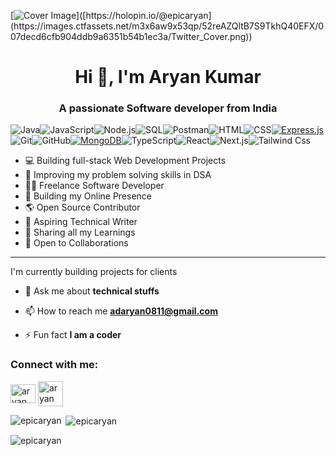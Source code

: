 [![Cover Image]([https://holopin.me/epicaryan](https://images.ctfassets.net/m3x6aw9x53qp/52reAZQltB7S9TkhQ40EFX/007decd6cfb904ddb9a6351b54b1ec3a/Twitter_Cover.png))]([https://holopin.io/@epicaryan](https://images.ctfassets.net/m3x6aw9x53qp/52reAZQltB7S9TkhQ40EFX/007decd6cfb904ddb9a6351b54b1ec3a/Twitter_Cover.png))
<h1 align="center">Hi 👋, I'm Aryan Kumar</h1>
<h3 align="center"> A passionate Software developer from India</h3>


![Java](https://img.shields.io/badge/Java-ED8B00?style=for-the-badge&logo=Java&logoColor=white)![JavaScript](https://img.shields.io/badge/JavaScript-F7DF1E?style=for-the-badge&logo=javascript&logoColor=black)![Node.js](https://img.shields.io/badge/Node.js-43853D?style=for-the-badge&logo=node.js&logoColor=white)![SQL](https://img.shields.io/badge/SQL-CC2927?style=for-the-badge&logo=sql&logoColor=white)![Postman](https://img.shields.io/badge/Postman-FF6C37?style=for-the-badge&logo=postman&logoColor=white)![HTML](https://img.shields.io/badge/HTML5-E34F26?style=for-the-badge&logo=html5&logoColor=white)![CSS](https://img.shields.io/badge/CSS3-1572B6?style=for-the-badge&logo=css3&logoColor=white)[![Express.js](https://img.shields.io/badge/Express.js-%23404D59.svg?style=for-the-badge&logo=express&logoColor=white)](https://expressjs.com/)![Git](https://img.shields.io/badge/git-%23F05033.svg?style=for-the-badge&logo=git&logoColor=white)![GitHub](https://img.shields.io/badge/github-%23121011.svg?style=for-the-badge&logo=github&logoColor=white)[![MongoDB](https://img.shields.io/badge/MongoDB-13aa52?style=for-the-badge&logo=mongodb&logoColor=white)](https://www.mongodb.com/)![TypeScript](https://img.shields.io/badge/TypeScript-D2691E?style=for-the-badge&logo=typescript&logoColor=white)![React](https://img.shields.io/badge/React-61DAFB?style=for-the-badge&logo=react&logoColor=black)![Next.js](https://img.shields.io/badge/Next.js-000000?style=for-the-badge&logo=next.js&logoColor=white)![Tailwind Css](https://img.shields.io/badge/Tailwind_CSS-38B2AC?style=for-the-badge&logo=tailwind-css&logoColor=white)


- 💻 Building full-stack Web Development Projects
- 🧮 Improving my problem solving skills in DSA
- 👨‍💻 Freelance Software Developer
- 💪 Building my Online Presence
- 🌎 Open Source Contributor
- 📝 Aspiring Technical Writer
- 🤗 Sharing all my Learnings
- 🤝 Open to Collaborations
  
---

I'm currently building projects for clients

- 💬 Ask me about **technical stuffs**

- 📫 How to reach me **adaryan0811@gmail.com**

- ⚡ Fun fact **I am a coder**

<h3 align="left">Connect with me:</h3>
<p align="left">
<a href="https://www.linkedin.com/in/arya-amour/" target="blank"><img align="center" src="https://raw.githubusercontent.com/rahuldkjain/github-profile-readme-generator/master/src/images/icons/Social/linked-in-alt.svg" alt="aryan kumar" height="30" width="40" /></a>
<a href="https://twitter.com/AryaAmour08" target="blank"><img align="center" src="https://img.icons8.com/?size=256&id=bG29Ckcdp6YP&format=png" alt="aryan kumar" height="40" width="40" /></a>
</p>


<p><img align="left" src="https://github-readme-stats.vercel.app/api/top-langs?username=epicaryan&show_icons=true&locale=en&layout=compact" alt="epicaryan" /></p>

<p>&nbsp;<img align="center" src="https://github-readme-stats.vercel.app/api?username=epicaryan&show_icons=true&locale=en" alt="epicaryan" /></p>

<p><img align="center" src="https://github-readme-streak-stats.herokuapp.com/?user=epicaryan&" alt="epicaryan" /></p>

